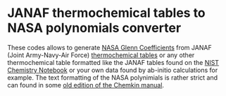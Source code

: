 # JANAF thermochemical tables to NASA polynomials converter
These codes allows to generate [NASA Glenn Coefficients](https://ntrs.nasa.gov/api/citations/20020085330/downloads/20020085330.pdf) from JANAF (Joint Army-Navy-Air Force) [thermochemical tables](https://janaf.nist.gov/janaf4pdf.html) or any other thermochemical table formatted like the JANAF tables found on the [NIST Chemistry Notebook](https://webbook.nist.gov/chemistry/) or your own data found by ab-initio calculations for example. The text formatting of the NASA polynimials is rather strict and can found in some [old edition of the Chemkin manual]().
